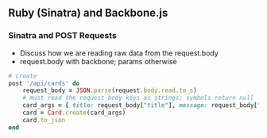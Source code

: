 ## Ruby (Sinatra) and Backbone.js

### Sinatra and POST Requests
- Discuss how we are reading raw data from the request.body
- request.body with backbone; params otherwise

```ruby
# create
post '/api/cards' do
	request_body = JSON.parse(request.body.read.to_s)
	# must read the request_body keys as strings; symbols return null
	card_args = { title: request_body["title"], message: request_body["message"] }
	card = Card.create(card_args)
	card.to_json
end
```
